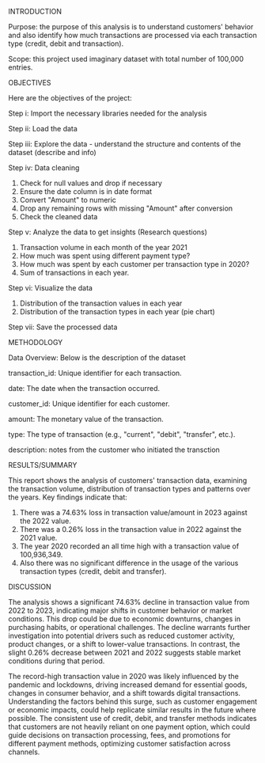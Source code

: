 INTRODUCTION

Purpose: the purpose of this analysis is to understand customers' behavior and also identify how much transactions are processed via each transaction type (credit, debit and transaction).

Scope: this project used imaginary dataset with total number of 100,000 entries.

OBJECTIVES

Here are the objectives of the project:

Step i: Import the necessary libraries needed for the analysis

Step ii: Load the data

Step iii: Explore the data - understand the structure and contents of the dataset (describe and info)

Step iv: Data cleaning

1. Check for null values and drop if necessary
2. Ensure the date column is in date format
3. Convert "Amount" to numeric
4. Drop any remaining rows with missing "Amount" after conversion
5. Check the cleaned data
   
Step v: Analyze the data to get insights (Research questions)

1. Transaction volume in each month of the year 2021
2. How much was spent using different payment type?
3. How much was spent by each customer per transaction type in 2020?
4. Sum of transactions in each year.

Step vi: Visualize the data

1. Distribution of the transaction values in each year
2. Distribution of the transaction types in each year (pie chart)

Step vii: Save the processed data

METHODOLOGY 

Data Overview: Below is the description of the dataset

transaction_id: Unique identifier for each transaction.

date: The date when the transaction occurred.

customer_id: Unique identifier for each customer.

amount: The monetary value of the transaction.

type: The type of transaction (e.g., "current", "debit", "transfer", etc.).

description: notes from the customer who initiated the transction

RESULTS/SUMMARY

This report shows the analysis of customers' transaction data, examining the transaction volume, distribution of transaction types and patterns over the years. Key findings indicate that:
1. There was a 74.63% loss in transaction value/amount in 2023 against the 2022 value.
2. There was a 0.26% loss in the transaction value in 2022 against the 2021 value.
3. The year 2020 recorded an all time high with a transaction value of 100,936,349.
4. Also there was no significant difference in the usage of the various transaction types (credit, debit and transfer).

DISCUSSION

The analysis shows a significant 74.63% decline in transaction value from 2022 to 2023, indicating major shifts in customer behavior or market conditions. This drop could be due to economic downturns, changes in purchasing habits, or operational challenges. The decline warrants further investigation into potential drivers such as reduced customer activity, product changes, or a shift to lower-value transactions. In contrast, the slight 0.26% decrease between 2021 and 2022 suggests stable market conditions during that period.

The record-high transaction value in 2020 was likely influenced by the pandemic and lockdowns, driving increased demand for essential goods, changes in consumer behavior, and a shift towards digital transactions. Understanding the factors behind this surge, such as customer engagement or economic impacts, could help replicate similar results in the future where possible. The consistent use of credit, debit, and transfer methods indicates that customers are not heavily reliant on one payment option, which could guide decisions on transaction processing, fees, and promotions for different payment methods, optimizing customer satisfaction across channels.
